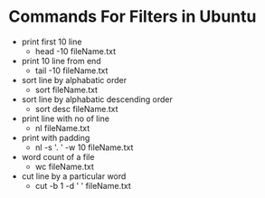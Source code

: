 # Commands For Filters in Ubuntu
- print first 10 line
    - head -10 fileName.txt
- print 10 line from end
    - tail -10 fileName.txt
- sort line by alphabatic order
    - sort fileName.txt
- sort line by alphabatic descending order
    - sort desc fileName.txt
- print line with no of line
    - nl fileName.txt
- print with padding
    - nl -s '. ' -w 10 fileName.txt
- word count of a file
    - wc fileName.txt
- cut line by a particular word
    - cut -b 1 -d ' ' fileName.txt

